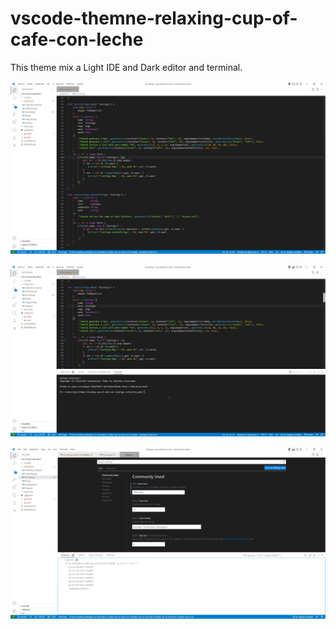 # vscode-themne-relaxing-cup-of-cafe-con-leche

This theme mix a Light IDE and Dark editor and terminal.

![Image](/resources/images/image_1.png "Dark editor")


![Image](/resources/images/image_2.png "Dark editor and terminal")


![Image](/resources/images/image_3.png)

